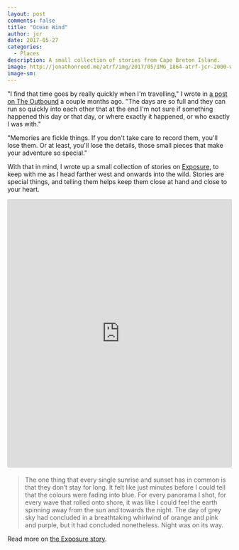 ```yaml
---
layout: post
comments: false
title: "Ocean Wind"
author: jcr
date: 2017-05-27
categories:
  - Places
description: A small collection of stories from Cape Breton Island.
image: http://jonathonreed.me/atrf/img/2017/05/IMG_1864-atrf-jcr-2000-web.jpg
image-sm:
---
```


"I find that time goes by really quickly when I'm travelling," I wrote in <a href="https://www.theoutbound.com/jonathonreed/why-i-keep-a-travel-journal-and-you-should-too" target="_blank">a post on The Outbound</a> a couple months ago. "The days are so full and they can run so quickly into each other that at the end I'm not sure if something happened this day or that day, or where exactly it happened, or who exactly I was with."

"Memories are fickle things. If you don't take care to record them, you'll lose them. Or at least, you'll lose the details, those small pieces that make your adventure so special."

With that in mind, I wrote up a small collection of stories on <a href="https://jonathonreed.exposure.co/" target="blank">Exposure</a>, to keep with me as I head farther west and onwards into the wild. Stories are special things, and telling them helps keep them close at hand and close to your heart.

<iframe src="https://jonathonreed.exposure.co/ocean-wind/embed/cover?embed=true" style="width:100%;min-height:602px;margin-bottom:5px;border:solid 1px #ccc;border-radius:2px;"></iframe>

<blockquote>The one thing that every single sunrise and sunset has in common is that they don’t stay for long. It felt like just minutes before I could tell that the colours were fading into blue. For every panorama I shot, for every wave that rolled onto shore, it was like I could feel the earth spinning away from the sun and towards the night. The day of grey sky had concluded in a breathtaking whirlwind of orange and pink and purple, but it had concluded nonetheless. Night was on its way.</blockquote>

Read more on <a href="https://jonathonreed.exposure.co/ocean-wind" target="blank">the Exposure story</a>.